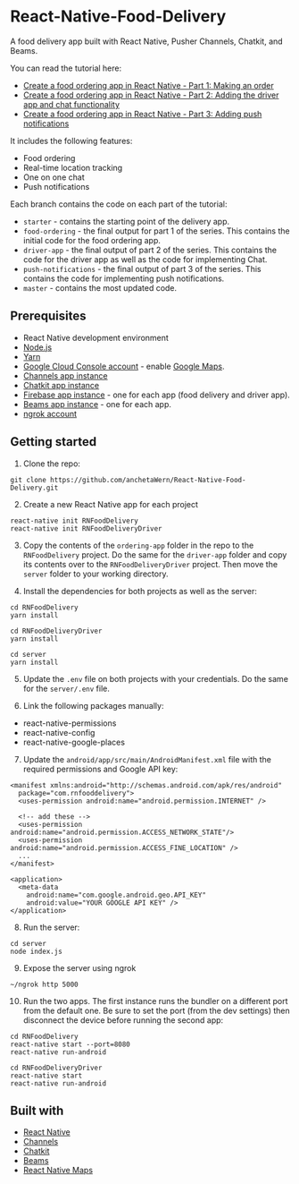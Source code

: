# React-Native-Food-Delivery
A food delivery app built with React Native, Pusher Channels, Chatkit, and Beams.

You can read the tutorial here:

- [Create a food ordering app in React Native - Part 1: Making an order](http://pusher.com/tutorials/food-ordering-app-react-native-part-1)
- [Create a food ordering app in React Native - Part 2: Adding the driver app and chat functionality](http://pusher.com/tutorials/food-ordering-app-react-native-part-2)
- [Create a food ordering app in React Native - Part 3: Adding push notifications](http://pusher.com/tutorials/food-ordering-app-react-native-part-3)

It includes the following features:

- Food ordering
- Real-time location tracking
- One on one chat
- Push notifications

Each branch contains the code on each part of the tutorial:

- `starter` - contains the starting point of the delivery app.
- `food-ordering` - the final output for part 1 of the series. This contains the initial code for the food ordering app.
- `driver-app` - the final output of part 2 of the series. This contains the code for the driver app as well as the code for implementing Chat.
- `push-notifications` - the final output of part 3 of the series. This contains the code for implementing push notifications. 
- `master` - contains the most updated code.

## Prerequisites

- React Native development environment
- [Node.js](https://nodejs.org/en/)
- [Yarn](https://yarnpkg.com/en/)
- [Google Cloud Console account](https://console.cloud.google.com/) - enable [Google Maps](https://developers.google.com/maps/gmp-get-started).
- [Channels app instance](https://pusher.com/channels)
- [Chatkit app instance](https://pusher.com/chatkit)
- [Firebase app instance](https://console.firebase.google.com/) - one for each app (food delivery and driver app).
- [Beams app instance](https://pusher.com/beams) - one for each app.
- [ngrok account](https://ngrok.com/)

## Getting started

1. Clone the repo:

```
git clone https://github.com/anchetaWern/React-Native-Food-Delivery.git
```

2. Create a new React Native app for each project

```
react-native init RNFoodDelivery
react-native init RNFoodDeliveryDriver
```

3. Copy the contents of the `ordering-app` folder in the repo to the `RNFoodDelivery` project. Do the same for the `driver-app` folder and copy its contents over to the `RNFoodDeliveryDriver` project. Then move the `server` folder to your working directory.

4. Install the dependencies for both projects as well as the server:

```
cd RNFoodDelivery
yarn install
```

```
cd RNFoodDeliveryDriver
yarn install
```

```
cd server
yarn install
```

5. Update the `.env` file on both projects with your credentials. Do the same for the `server/.env` file.

6. Link the following packages manually:

- react-native-permissions
- react-native-config
- react-native-google-places

7. Update the `android/app/src/main/AndroidManifest.xml` file with the required permissions and Google API key:

```
<manifest xmlns:android="http://schemas.android.com/apk/res/android"
  package="com.rnfooddelivery">
  <uses-permission android:name="android.permission.INTERNET" />

  <!-- add these -->
  <uses-permission android:name="android.permission.ACCESS_NETWORK_STATE"/>
  <uses-permission android:name="android.permission.ACCESS_FINE_LOCATION" />
  ...
</manifest>
```

```
<application>
  <meta-data
    android:name="com.google.android.geo.API_KEY"
    android:value="YOUR GOOGLE API KEY" />
</application>
```

8. Run the server:

```
cd server
node index.js
```

9. Expose the server using ngrok

```
~/ngrok http 5000
```

10. Run the two apps. The first instance runs the bundler on a different port from the default one. Be sure to set the port (from the dev settings) then disconnect the device before running the second app:

```
cd RNFoodDelivery
react-native start --port=8080
react-native run-android
```

```
cd RNFoodDeliveryDriver
react-native start
react-native run-android
```

## Built with

- [React Native](https://facebook.github.io/react-native/)
- [Channels](https://pusher.com/channels)
- [Chatkit](https://pusher.com/chatkit)
- [Beams](https://pusher.com/beams)
- [React Native Maps](https://github.com/react-native-community/react-native-maps)

